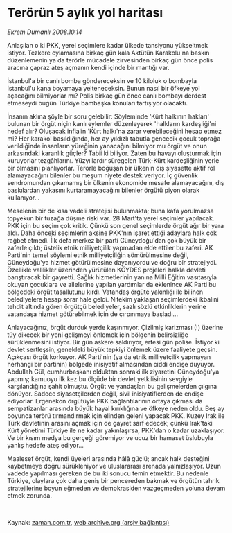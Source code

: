 # Terörün 5 aylık yol haritası

*Ekrem Dumanlı 2008.10.14*

<tr><td class="metin" colspan="2" style="padding-top: 20px; padding-left: 5px; padding-right: 10px;">Anlaşılan o ki PKK, yerel seçimlere kadar ülkede tansiyonu yükseltmek istiyor. Tezkere oylamasına birkaç gün kala Aktütün Karakolu'na baskın düzenlemenin ya da terörle mücadele zirvesinden birkaç gün önce polis aracına çapraz ateş açmanın kendi içinde bir mantığı var.</td></tr><tr><td class="metin" colspan="2" style="padding-top: 20px; padding-left: 5px; padding-right: 10px;"><p>İstanbul'a bir canlı bomba göndereceksin ve 10 kiloluk o bombayla İstanbul'u kana boyamaya yelteneceksin. Bunun nasıl bir öfkeye yol açacağını bilmiyorlar mı? Polis birkaç gün önce canlı bombayı derdest etmeseydi bugün Türkiye bambaşka konuları tartışıyor olacaktı. 
<p>İnsanın aklına şöyle bir soru gelebilir: Söyleminde 'Kürt halkının hakları' bulunan bir örgüt niçin kanlı eylemler düzenleyerek 'halkların kardeşliği'ni hedef alır? Oluşacak infialin 'Kürt halkı'na zarar verebileceğini hesap etmez mi? Her karakol basıldığında, her ay yıldızlı tabutla gencecik çocuk toprağa verildiğinde insanların yüreğinin yanacağını bilmiyor mu örgüt ve onun arkasındaki karanlık güçler? Tabii ki biliyor. Zaten bu havayı oluşturmak için kuruyorlar tezgâhlarını. Yüzyıllardır süregelen Türk-Kürt kardeşliğinin yerle bir olmasını planlıyorlar. Terörle boğuşan bir ülkenin dış siyasette aktif rol alamayacağını bilenler bu meşum niyete destek veriyor. İç güvenlik sendromundan çıkamamış bir ülkenin ekonomide mesafe alamayacağını, dış baskılardan yakasını kurtaramayacağını bilenler örgütü piyon olarak kullanıyor...
<p>Meselenin bir de kısa vadeli stratejisi bulunmakta; buna kafa yorulmazsa topyekun bir tuzağa düşme riski var. 28 Mart'ta yerel seçimler yapılacak. PKK için bu seçim çok kritik. Çünkü son genel seçimlerde örgüt ağır bir yara aldı. Daha önceki seçimlerin aksine PKK'nın işaret ettiği adaylara halk çok rağbet etmedi. İlk defa merkez bir parti Güneydoğu'dan çok büyük bir zaferle çıktı; üstelik etnik milliyetçilik yapmadan elde ettiler bu zaferi. AK Parti'nin temel söylemi etnik milliyetçiliğin sömürülmesine değil, Güneydoğu'ya hizmet götürülmesine dayanıyordu ve doğru bir stratejiydi. Özellikle valilikler üzerinden yürütülen KÖYDES projeleri halkla devleti barıştıracak bir gayretti. Sağlık hizmetlerinin yanına Milli Eğitim vasıtasıyla okuyan çocuklara ve ailelerine yapılan yardımlar da eklenince AK Parti bu bölgedeki örgüt tasallutunu kırdı. Vatandaş örgüte yakınlığı ile bilinen belediyelere hesap sorar hale geldi. Nitekim yaklaşan seçimlerdeki ikbalini tehdit altında gören örgütçü belediyeler, sazlı sözlü etkinliklerin yerine vatandaşa hizmet götürebilmek için de çırpınmaya başladı...
<p>Anlayacağınız, örgüt durduk yerde kaşınmıyor. Çizilmiş karizması (!) üzerine tüy dikecek bir yeni gelişmeyi önlemek için bölgenin belirsizliğe sürüklenmesini istiyor. Bir gün askere saldırıyor, ertesi gün polise. İstiyor ki devlet sertleşsin, geneldeki büyük tepkiyi önlemek üzere faaliyete geçsin. Açıkçası örgüt korkuyor. AK Parti'nin (ya da etnik milliyetçilik yapmayan herhangi bir partinin) bölgede inisiyatif almasından ciddi endişe duyuyor. Abdullah Gül, cumhurbaşkanı olduktan sonraki ilk ziyaretini Güneydoğu'ya yapmış; kamuoyu ilk kez bu ölçüde bir devlet yetkilisinin sevgiyle karşılandığına şahit olmuştu. Örgüt ve yandaşları bu gelişmelerden çılgına dönüyor. Sadece siyasetçilerden değil, sivil inisiyatiflerden de endişe ediyorlar. Ergenekon örgütüyle PKK bağlantılarının ortaya çıkması da sempatizanlar arasında büyük hayal kırıklığına ve öfkeye neden oldu. Beş ay boyunca terörü tırmandırmak için elinden geleni yapacak PKK. Kuzey Irak ile Türk devletinin arasını açmak için de gayret sarf edecek; çünkü Irak'taki Kürt yönetimi Türkiye ile ne kadar yakınlaşırsa, PKK'dan o kadar uzaklaşıyor. Ve bir kısım medya bu gerçeği göremiyor ve ucuz bir hamaset üslubuyla yanlış hedefe ateş ediyor...
<p>Maalesef örgüt, kendi üyeleri arasında hâlâ güçlü; ancak halk desteğini kaybetmeye doğru sürükleniyor ve uluslararası arenada yalnızlaşıyor. Uzun vadede yapılması gereken de bu iki sonucu temin etmektir. Bu nedenle Türkiye, olaylara çok daha geniş bir pencereden bakmak ve örgütün tahrik stratejilerine boyun eğmeden ve demokrasiden vazgeçmeden yoluna devam etmek zorunda. 
<p><br/></p></p></p></p></p></p></td></tr>

Kaynak: [zaman.com.tr](http://zaman.com.tr/yazar.do?yazino=748929), [web.archive.org (arşiv bağlantısı)](http://web.archive.org/web/20081017024935/http://zaman.com.tr:80/yazar.do?yazino=748929)
